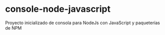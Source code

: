 # console-node-javascript
Proyecto inicializado de consola para NodeJs con JavaScript y paqueterías de NPM
